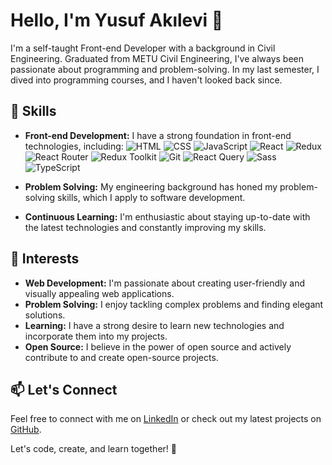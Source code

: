 # Hello, I'm Yusuf Akılevi 👋

I'm a self-taught Front-end Developer with a background in Civil Engineering. Graduated from METU Civil Engineering, I've always been passionate about programming and problem-solving. In my last semester, I dived into programming courses, and I haven't looked back since.

## 🔧 Skills

- **Front-end Development:** I have a strong foundation in front-end technologies, including:
  ![HTML](https://img.shields.io/badge/HTML-Expert-orange)
  ![CSS](https://img.shields.io/badge/CSS-Expert-blue)
  ![JavaScript](https://img.shields.io/badge/JavaScript-Expert-yellow)
  ![React](https://img.shields.io/badge/React-Expert-green)
  ![Redux](https://img.shields.io/badge/Redux-Expert-purple)
  ![React Router](https://img.shields.io/badge/React%20Router-Expert-lightgrey)
  ![Redux Toolkit](https://img.shields.io/badge/Redux%20Toolkit-Expert-red)
  ![Git](https://img.shields.io/badge/Git-Expert-brown)
  ![React Query](https://img.shields.io/badge/React%20Query-Expert-blue)
  ![Sass](https://img.shields.io/badge/Sass-Expert-pink)
  ![TypeScript](https://img.shields.io/badge/TypeScript-Expert-teal)

- **Problem Solving:** My engineering background has honed my problem-solving skills, which I apply to software development.
- **Continuous Learning:** I'm enthusiastic about staying up-to-date with the latest technologies and constantly improving my skills.

## 🌟 Interests

- **Web Development:** I'm passionate about creating user-friendly and visually appealing web applications.
- **Problem Solving:** I enjoy tackling complex problems and finding elegant solutions.
- **Learning:** I have a strong desire to learn new technologies and incorporate them into my projects.
- **Open Source:** I believe in the power of open source and actively contribute to and create open-source projects.

## 📫 Let's Connect

Feel free to connect with me on [LinkedIn](#) or check out my latest projects on [GitHub](https://github.com/YourGitHubUsername).

Let's code, create, and learn together! 🚀


<!--
**YusufAkilevi/YusufAkilevi** is a ✨ _special_ ✨ repository because its `README.md` (this file) appears on your GitHub profile.

Here are some ideas to get you started:

- 🔭 I’m currently working on ...
- 🌱 I’m currently learning ...
- 👯 I’m looking to collaborate on ...
- 🤔 I’m looking for help with ...
- 💬 Ask me about ...
- 📫 How to reach me: ...
- 😄 Pronouns: ...
- ⚡ Fun fact: ...
-->

